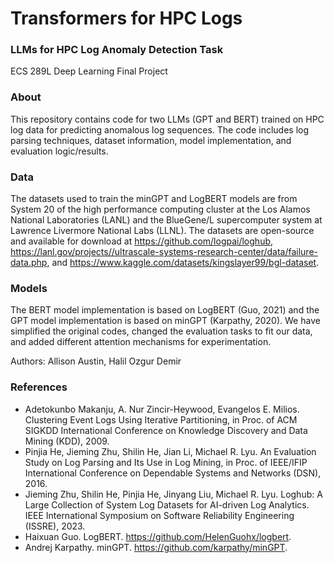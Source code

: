 # Transformers for HPC Logs
### LLMs for HPC Log Anomaly Detection Task

ECS 289L Deep Learning Final Project

### About
This repository contains code for two LLMs (GPT and BERT) trained on HPC log data for predicting anomalous log sequences. The code includes log parsing techniques, dataset information, model implementation, and evaluation logic/results. 

### Data
The datasets used to train the minGPT and LogBERT models are from System 20 of the high performance computing cluster at the Los Alamos National Laboratories (LANL) and the BlueGene/L supercomputer system at Lawrence Livermore National Labs (LLNL). The datasets are open-source and available for download at https://github.com/logpai/loghub, https://lanl.gov/projects//ultrascale-systems-research-center/data/failure-data.php, and https://www.kaggle.com/datasets/kingslayer99/bgl-dataset.

### Models
The BERT model implementation is based on LogBERT (Guo, 2021) and the GPT model implementation is based on minGPT (Karpathy, 2020). We have simplified the original codes, changed the evaluation tasks to fit our data, and added different attention mechanisms for experimentation. 

Authors: Allison Austin, Halil Ozgur Demir


### References
- Adetokunbo Makanju, A. Nur Zincir-Heywood, Evangelos E. Milios. Clustering Event Logs Using Iterative Partitioning, in Proc. of ACM SIGKDD International Conference on Knowledge Discovery and Data Mining (KDD), 2009.
- Pinjia He, Jieming Zhu, Shilin He, Jian Li, Michael R. Lyu. An Evaluation Study on Log Parsing and Its Use in Log Mining, in Proc. of IEEE/IFIP International Conference on Dependable Systems and Networks (DSN), 2016.
- Jieming Zhu, Shilin He, Pinjia He, Jinyang Liu, Michael R. Lyu. Loghub: A Large Collection of System Log Datasets for AI-driven Log Analytics. IEEE International Symposium on Software Reliability Engineering (ISSRE), 2023.
- Haixuan Guo. LogBERT. https://github.com/HelenGuohx/logbert. 
- Andrej Karpathy. minGPT. https://github.com/karpathy/minGPT.